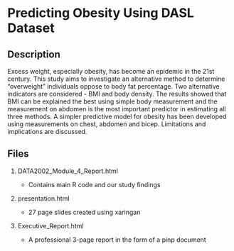 Predicting Obesity Using DASL Dataset
=======================================

Description
-------------------
Excess weight, especially obesity, has become an epidemic in the 21st century. This study aims to investigate an alternative method to determine “overweight” individuals oppose to body fat percentage. Two alternative indicators are considered - BMI and body density. The results showed that BMI can be explained the best using simple body measurement and the measurement on abdomen is the most important predictor in estimating all three methods. A simpler predictive model for obesity has been developed using measurements on chest, abdomen and bicep. Limitations and implications are discussed.

Files
-------------------
1. DATA2002_Module_4_Report.html
   - Contains main R code and our study findings

2. presentation.html
   - 27 page slides created using xaringan

3. Executive_Report.html
   - A professional 3-page report in the form of a pinp document
